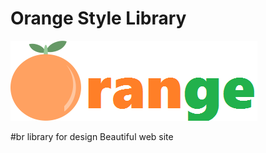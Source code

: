 # Orange Style Library

![orange logo](https://github.com/ammarkh/Orange/blob/master/dist/Icons/if_fruit_orange_1898850.png)

#br
library for design Beautiful web site 
